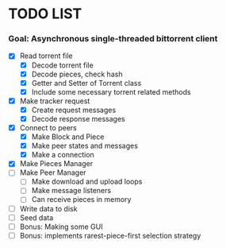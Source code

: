 # TODO LIST
### Goal: Asynchronous single-threaded bittorrent client

- [x] Read torrent file
  - [x] Decode torrent file
  - [x] Decode pieces, check hash
  - [x] Getter and Setter of Torrent class
  - [x] Include some necessary torrent related methods
- [x] Make tracker request
  - [x] Create request messages
  - [x] Decode response messages
- [x] Connect to peers
  - [x] Make Block and Piece
  - [x] Make peer states and messages
  - [x] Make a connection
- [x] Make Pieces Manager
- [ ] Make Peer Manager
  - [ ] Make download and upload loops
  - [ ] Make message listeners
  - [ ] Can receive pieces in memory
- [ ] Write data to disk
- [ ] Seed data
- [ ] Bonus: Making some GUI
- [ ] Bonus: implements rarest-piece-first selection strategy